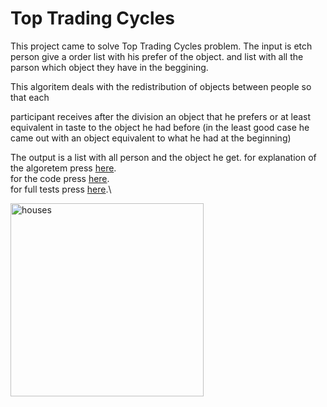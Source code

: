 # Top Trading Cycles


This project came to solve Top Trading Cycles problem.
The input is etch person give a order list with his prefer of the object.
and list with all the parson which object they have in the beggining. 

This algoritem deals with the redistribution of objects between people so that each

 participant receives after the division an object that he prefers or at least equivalent in taste 
 to the object he had before (in the least good case he came out with an object equivalent to what he had at the beginning)

The output is a list with all person and the object he get.
for explanation of the algoretem press [here](https://github.com/Ishay1997/work_2022/blob/main/Top%20Trading%20Algoritem%20explanation%20.docx).\
for the code press [here](https://github.com/Ishay1997/work_2022/blob/main/work2022.py).\
for full tests press [here](https://github.com/Ishay1997/work_2022/blob/main/test_2022.py).\

<img width="309" alt="houses" src="https://user-images.githubusercontent.com/74185897/168448356-e7e9ad13-0087-4eba-a45c-9d3e2712a7ca.PNG">
